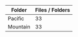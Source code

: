 | Folder   |   Files / Folders |
|----------|-------------------|
| Pacific  |                33 |
| Mountain |                33 |